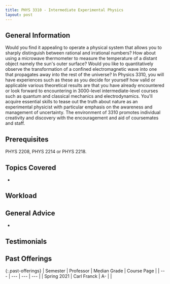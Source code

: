 ```yaml
---
title: PHYS 3310 - Intermediate Experimental Physics
layout: post
---
```


<link rel="stylesheet" href="/main.css">

## General Information

Would you find it appealing to operate a physical system that allows you to sharply distinguish between rational and irrational numbers? How about using a microwave thermometer to measure the temperature of a distant object namely the sun's outer surface? Would you like to quantitatively observe the transformation of a confined electromagnetic wave into one that propagates away into the rest of the universe? In Physics 3310, you will have experiences such as these as you decide for yourself how valid or applicable various theoretical results are that you have already encountered or look forward to encountering in 3000-level intermediate-level courses such as  quantum and classical mechanics and electrodynamics. You'll acquire  essential skills to tease out the truth about nature as an experimental physicist with particular emphasis on the awareness and management of uncertainty. The environment of 3310 promotes individual creativity and discovery with the encouragement and aid of coursemates and staff.

## Prerequisites

PHYS 2208, PHYS 2214 or PHYS 2218.

## Topics Covered

  - 

## Workload



## General Advice

  - 

## Testimonials



## Past Offerings

{:.past-offerings}
| Semester | Professor | Median Grade | Course Page |
| --- | --- | --- | --- |
| Spring 2021 | Carl Franck | A- |  |
